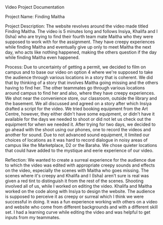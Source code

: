 Video Project Documentation


Project Name: Finding Maitha

Project Description: 
The website revolves around the video made titled Finding Maitha. The video is 5 minutes long and follows Insiya, Khalifa and I (Isha) who are trying to find their fourth team mate Maitha who they were supposed to work with for the assignment. They have creepy experiences while finding Maitha and eventually give up only to meet Maitha the next day, who acts like nothing happened, making the others question if the day while finding Maitha even happened. 

Process:
Due to uncertainty of getting a permit, we decided to film on campus and to base our video on option 4 where we're supposed to take the audience through various locations in a story that is coherent. We did that by thinking of a story that involves Maitha going missing and the others having to find her. The other teammates go through various locations around campus to find her and also, where they have creepy experiences. We shot near the convenience store, our classroom, outside the library and the basement. 
We all discussed and agreed on a story after which Insiya drafted a script for the video. We tried booking equipment from the Art Centre, however, they either didn't have some equipment, or didn't have it available for the days we needed to shoot or did not let us check out the equipment for when we needed it. After trying for two days, we decided to go ahead with the shoot using our phones, one to record the videos and another for sound. Due to not advanced sound equipment, it limited our choices of locations as it was hard to record dialogue in noisy areas of campus like the Marketplace, D2 or the Baraha. We chose quieter locations that could have added to the mystique and eerie experience of our video. 


Reflection:
We wanted to create a surreal experience for the audience due to which the video was edited with appropriate creepy sounds and effects on the video, especially the scenes with Maitha who goes missing. The scenes where it's creepy and Khalifa and I (Isha) aren't sure is real was given a red tint to distinguish it from the rest of the scenes. Shooting involved all of us, while I worked on editing the video. Khalifa and Maitha worked on the code along with Insiya to design the website. The audience is supposed to perceive it as creepy or surreal which I think we were successful in doing. It was a fun experience working with others on a video and website who come from different backgrounds and with a different skill set. I had a learning curve while editing the video and was helpful to get inputs from my teammates.
